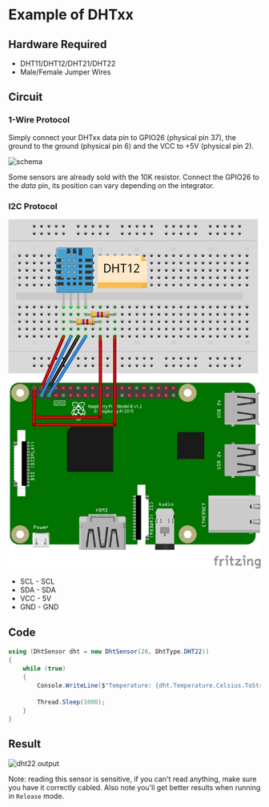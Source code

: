 # Example of DHTxx

## Hardware Required

* DHT11/DHT12/DHT21/DHT22
* Male/Female Jumper Wires

## Circuit

### 1-Wire Protocol

Simply connect your DHTxx data pin to GPIO26 (physical pin 37), the ground to the ground (physical pin 6) and the VCC to +5V (physical pin 2).

![schema](./dht22.png)

Some sensors are already sold with the 10K resistor. Connect the GPIO26 to the *data* pin, its position can vary depending on the integrator.

### I2C Protocol

![](DHT12_circuit_bb.png)

* SCL - SCL
* SDA - SDA
* VCC - 5V
* GND - GND

## Code

```csharp
using (DhtSensor dht = new DhtSensor(26, DhtType.DHT22))
{
    while (true)
    {
        Console.WriteLine($"Temperature: {dht.Temperature.Celsius.ToString("0.0")} °C, "Humidity: {dht.Humidity.ToString("0.0")} %");

        Thread.Sleep(1000);
    }
}
```

## Result

![dht22 output](./dht22ex.jpg)

Note: reading this sensor is sensitive, if you can't read anything, make sure you have it correctly cabled. Also note you'll get better results when running in ```Release``` mode.


